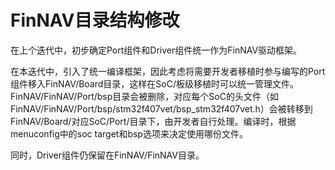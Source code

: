 # FinNAV目录结构修改

在上个迭代中，初步确定Port组件和Driver组件统一作为FinNAV驱动框架。

在本迭代中，引入了统一编译框架，因此考虑将需要开发者移植时参与编写的Port组件移入FinNAV/Board目录，这样在SoC/板级移植时可以统一管理文件。FinNAV/FinNAV/Port/bsp目录会被删除，对应每个SoC的头文件（如FinNAV/FinNAV/Port/bsp/stm32f407vet/bsp_stm32f407vet.h）会被转移到FinNAV/Board/对应SoC/Port/目录下，由开发者自行处理。编译时，根据menuconfig中的soc target和bsp选项来决定使用哪份文件。

同时，Driver组件仍保留在FinNAV/FinNAV目录。